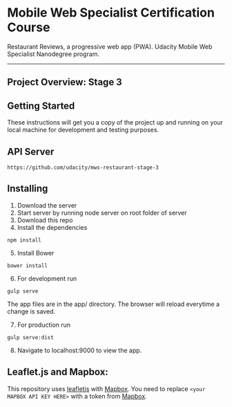 # Mobile Web Specialist Certification Course

Restaurant Reviews, a progressive web app (PWA). Udacity Mobile Web Specialist Nanodegree program.

---

## Project Overview: Stage 3

## Getting Started

These instructions will get you a copy of the project up and running on your local machine for development and testing purposes.

## API Server

```
https://github.com/udacity/mws-restaurant-stage-3
```

## Installing

1. Download the server
2. Start server by running node server on root folder of server
3. Download this repo
4. Install the dependencies
```
npm install
```
5. Install Bower
```
bower install
```
6. For development run
```
gulp serve
```
The app files are in the app/ directory. The browser will reload everytime a change is saved.

7. For production run
```
gulp serve:dist
```
8. Navigate to localhost:9000 to view the app.

## Leaflet.js and Mapbox:

This repository uses [leafletjs](https://leafletjs.com/) with [Mapbox](https://www.mapbox.com/). You need to replace `<your MAPBOX API KEY HERE>` with a token from [Mapbox](https://www.mapbox.com/).
